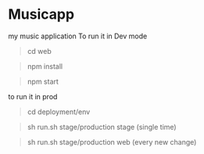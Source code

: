 # Musicapp
my music application
To run it in Dev mode

>cd web

>npm install

>npm start

to run it in prod

>cd deployment/env

>sh run.sh stage/production stage (single time)

>sh run.sh stage/production web (every new change)
